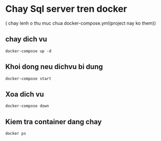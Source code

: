 # Chay Sql server tren docker
( chay lenh o thu muc chua docker-compose.yml(project nay ko them))

## chay dich vu 
``` 
docker-compose up -d
```

## Khoi dong neu dichvu bi dung
```
docker-compose start
```

## Xoa dich vu
```
docker-compose down
```
## Kiem tra container dang chay
``` 
docker ps
```